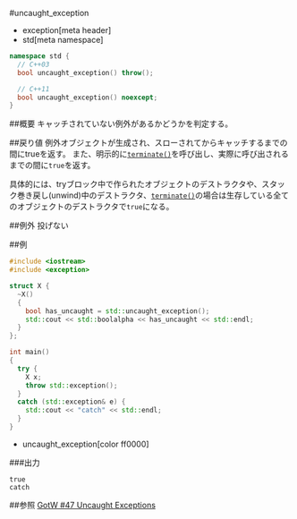 #uncaught_exception
* exception[meta header]
* std[meta namespace]

```cpp
namespace std {
  // C++03
  bool uncaught_exception() throw();

  // C++11
  bool uncaught_exception() noexcept;
}
```

##概要
キャッチされていない例外があるかどうかを判定する。


##戻り値
例外オブジェクトが生成され、スローされてからキャッチするまでの間にtrueを返す。
また、明示的に[`terminate()`](/reference/exception/terminate.md)を呼び出し、実際に呼び出されるまでの間に`true`を返す。

具体的には、tryブロック中で作られたオブジェクトのデストラクタや、スタック巻き戻し(unwind)中のデストラクタ、[`terminate()`](/reference/exception/terminate.md)の場合は生存している全てのオブジェクトのデストラクタで`true`になる。


##例外
投げない


##例
```cpp
#include <iostream>
#include <exception>

struct X {
  ~X()
  {
    bool has_uncaught = std::uncaught_exception();
    std::cout << std::boolalpha << has_uncaught << std::endl;
  }
};

int main()
{
  try {
    X x;
    throw std::exception();
  }
  catch (std::exception& e) {
    std::cout << "catch" << std::endl;
  }
}
```
* uncaught_exception[color ff0000]

###出力
```
true
catch
```

##参照
[GotW #47 Uncaught Exceptions](http://www.gotw.ca/gotw/047.htm)

